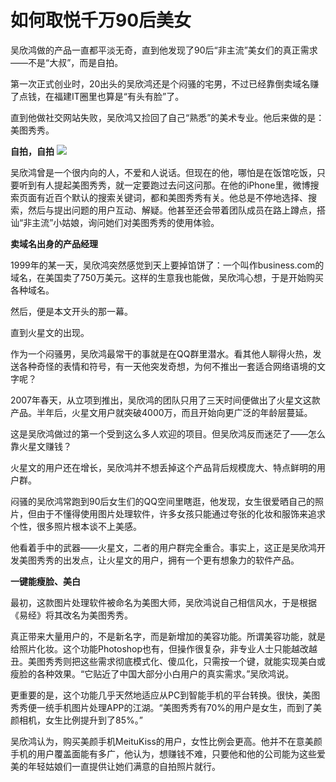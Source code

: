 # 如何取悦千万90后美女

吴欣鸿做的产品一直都平淡无奇，直到他发现了90后“非主流”美女们的真正需求——不是“大叔”，而是自拍。 

第一次正式创业时，20出头的吴欣鸿还是个闷骚的宅男，不过已经靠倒卖域名赚了点钱，在福建IT圈里也算是“有头有脸”了。 

直到他做社交网站失败，吴欣鸿又捡回了自己“熟悉”的美术专业。他后来做的是：美图秀秀。 

**自拍，自拍** ![](http://www.yilinzazhi.com/images/yili/yili201315/yili20131530-1-l.jpg)

吴欣鸿曾是一个很内向的人，不爱和人说话。但现在的他，哪怕是在饭馆吃饭，只要听到有人提起美图秀秀，就一定要跑过去问这问那。在他的iPhone里，微博搜索页面有近百个默认的搜索关键词，都和美图秀秀有关。他总是不停地选择、搜索，然后与提出问题的用户互动、解疑。他甚至还会带着团队成员在路上蹲点，搭讪“非主流”小姑娘，询问她们对美图秀秀的使用体验。 

**卖域名出身的产品经理**

1999年的某一天，吴欣鸿突然感觉到天上要掉馅饼了：一个叫作business.com的域名，在美国卖了750万美元。这样的生意我也能做，吴欣鸿心想，于是开始购买各种域名。 

然后，便是本文开头的那一幕。 

直到火星文的出现。 

作为一个闷骚男，吴欣鸿最常干的事就是在QQ群里潜水。看其他人聊得火热，发送各种奇怪的表情和符号，有一天他突发奇想，为何不推出一套适合网络语境的文字呢？ 

2007年春天，从立项到推出，吴欣鸿的团队只用了三天时间便做出了火星文这款产品。半年后，火星文用户就突破4000万，而且开始向更广泛的年龄层蔓延。 

这是吴欣鸿做过的第一个受到这么多人欢迎的项目。但吴欣鸿反而迷茫了——怎么靠火星文赚钱？ 

火星文的用户还在增长，吴欣鸿并不想丢掉这个产品背后规模庞大、特点鲜明的用户群。 

闷骚的吴欣鸿常跑到90后女生们的QQ空间里瞎逛，他发现，女生很爱晒自己的照片，但由于不懂得使用图片处理软件，许多女孩只能通过夸张的化妆和服饰来追求个性，很多照片根本谈不上美感。 

他看着手中的武器——火星文，二者的用户群完全重合。事实上，这正是吴欣鸿开发美图秀秀的出发点，让火星文的用户，拥有一个更有想象力的软件产品。 

**一键能瘦脸、美白**

最初，这款图片处理软件被命名为美图大师，吴欣鸿说自己相信风水，于是根据《易经》将其改名为美图秀秀。 

真正带来大量用户的，不是新名字，而是新增加的美容功能。所谓美容功能，就是给照片化妆。这个功能Photoshop也有，但操作很复杂，非专业人士只能越改越丑。美图秀秀则把这些需求彻底模式化、傻瓜化，只需按一个键，就能实现美白或瘦脸的各种效果。“它贴近了中国大部分小白用户的真实需求。”吴欣鸿说。 

更重要的是，这个功能几乎天然地适应从PC到智能手机的平台转换。很快，美图秀秀便一统手机图片处理APP的江湖。“美图秀秀有70%的用户是女生，而到了美颜相机，女生比例提升到了85%。” 

吴欣鸿认为，购买美颜手机MeituKiss的用户，女性比例会更高。他并不在意美颜手机的用户覆盖面能有多广，他认为，想赚钱不难，只要他和他的公司能为这些爱美的年轻姑娘们一直提供让她们满意的自拍照片就行。